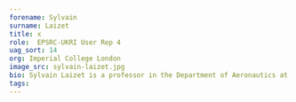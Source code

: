 ```yaml
---
forename: Sylvain
surname: Laizet
title: x
role:  EPSRC-UKRI User Rep 4
uag_sort: 14
org: Imperial College London
image_src: sylvain-laizet.jpg
bio: Sylvain Laizet is a professor in the Department of Aeronautics at Imperial College London (ICL). He leads the UK Turbulence Consortium and the Collaborative Computational Project in Turbulence. He is an expert in Computational Fluid Dynamics (CFD) applied to turbulence. He is the main developer of Xcompact3d, an open-source framework of flow solvers dedicated to the study of turbulent flows on supercomputers.
tags: 
---
```

